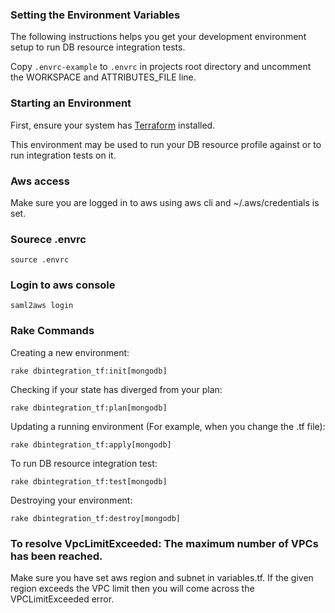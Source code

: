 ### Setting the Environment Variables

The following instructions helps you get your development environment setup to run DB resource integration tests.

Copy `.envrc-example` to `.envrc` in projects root directory and uncomment the WORKSPACE and ATTRIBUTES_FILE line.

### Starting an Environment

First, ensure your system has [Terraform](https://www.terraform.io/intro/getting-started/install.html) installed.

This environment may be used to run your DB resource profile against or to run integration tests on it.

### Aws access

Make sure you are logged in to aws using aws cli and ~/.aws/credentials is set.

### Sourece .envrc

`source .envrc`

### Login to aws console

`saml2aws login`

### Rake Commands

Creating a new environment:

```shell
rake dbintegration_tf:init[mongodb]
```

Checking if your state has diverged from your plan:

```shell
rake dbintegration_tf:plan[mongodb]
```

Updating a running environment (For example, when you change the .tf file):

```shell
rake dbintegration_tf:apply[mongodb]
```

To run DB resource integration test:

```shell
rake dbintegration_tf:test[mongodb]
```

Destroying your environment:

```shell
rake dbintegration_tf:destroy[mongodb]
```

### To resolve VpcLimitExceeded: The maximum number of VPCs has been reached.

Make sure you have set aws region and subnet in variables.tf. If the given region exceeds the VPC limit then you will come across the VPCLimitExceeded error.